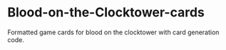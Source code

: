 # Blood-on-the-Clocktower-cards
Formatted game cards for blood on the clocktower with card generation code.
